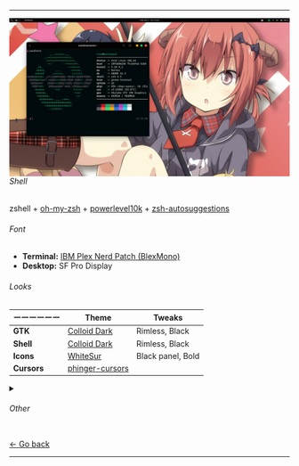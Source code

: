 ** **
<a href="https://raw.githubusercontent.com/czarhex/dotfiles/main/images/2022-07-07-nocturnal.png"><img src="/images/2022-07-07-nocturnal.png" align="right" width="520"></a>

###### Shell
zshell + [oh-my-zsh](https://ohmyz.sh/) + [powerlevel10k](https://github.com/romkatv/powerlevel10k) + [zsh-autosuggestions](https://github.com/zsh-users/zsh-autosuggestions)

###### Font
* **Terminal:** [IBM Plex Nerd Patch (BlexMono)](https://www.nerdfonts.com/font-downloads)
* **Desktop:** SF Pro Display

###### Looks

| ーーーーーー | Theme | Tweaks |
| --- | --- | --- |
| **GTK** | [Colloid Dark](https://www.pling.com/p/1661959) | Rimless, Black |
| **Shell** | [Colloid Dark](https://www.pling.com/p/1661959) | Rimless, Black |
| **Icons** | [WhiteSur](https://www.pling.com/p/1405756) | Black panel, Bold |
| **Cursors** | [phinger-cursors](https://www.pling.com/p/1690782) | |

<details>
<summary><h6>Other</h6></summary>
<ul>
  <li>
    <b>Display Manager ー</b> GDM
  </li>
  <li>
    <b>Screensaver/Locker ー</b> gnome-screensaver
  </li>
  <li>
    <b>Miscellaneous ー</b> TLP, networkmananger-openvpn plugin w/ ProtonVPN, gnome-weather
  </li>
  </br>
  <details>
      <summary><b>Gnome Extensions</b><i> (Click to view)</i></summary>
      <ul>
        <li><a href="https://extensions.gnome.org/extension/615/appindicator-support/">Appindicator support</a></li>
        <li><a href="https://extensions.gnome.org/extension/3499/application-volume-mixer/">Application Volume Mixer</a></li>
        <li><a href="https://extensions.gnome.org/extension/3628/arcmenu/">ArcMenu</a></li>
        <li><a href="https://extensions.gnome.org/extension/3843/just-perfection/">Just Perfection</a></li>
        <li><a href="https://extensions.gnome.org/extension/4693/rounded-system-menu-buttons/">Rounded System Menu Buttons</a></li>
        <li><a href="https://extensions.gnome.org/extension/906/sound-output-device-chooser/">Sound Input & Output Device Chooser</a></li>
        <li><a href="https://extensions.gnome.org/extension/4798/thinkpad-battery-threshold/">Thinkpad Battery Threshold</a></li>
        <li><a href="https://extensions.gnome.org/extension/19/user-themes/">User Themes</a></li>
        <li><a href="https://extensions.gnome.org/extension/3952/workspace-indicator/">Workspace indicator</a></li>
        <li><a href="https://extensions.gnome.org/extension/7/removable-drive-menu/">Removable Drive Menu</a></li>
        <li><a href="https://extensions.gnome.org/extension/2741/remove-alttab-delay-v2/">Remove Alt+Tab Delay</a></li>
        <li><a href="https://extensions.gnome.org/extension/4135/espresso/">Espresso</a></li>
        <li><a href="https://extensions.gnome.org/extension/3193/blur-my-shell/">Blur My Shell</a></li>
      </ul>
  </details>
</ul>
</details>

[← Go back](https://github.com/czarhex/dotfiles#readme)
** **
